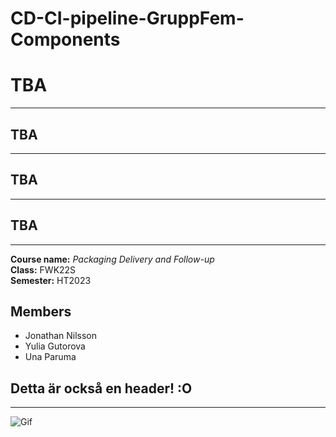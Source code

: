 # CD-CI-pipeline-GruppFem-Components
# TBA
---
## TBA
---
## TBA 
---
## TBA
---
**Course name:** *Packaging Delivery and Follow-up*<br>
**Class:**  FWK22S<br>
**Semester:**  HT2023<br>

## Members
* Jonathan Nilsson 
* Yulia Gutorova 
* Una Paruma 

## Detta är också en header! :O
---
![Gif](https://user-images.githubusercontent.com/74038190/235224431-e8c8c12e-6826-47f1-89fb-2ddad83b3abf.gif)


